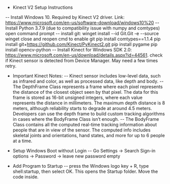 - Kinect V2 Setup Instructions

-- Install Windows 10. Required by Kinect V2 driver.
Link: https://www.microsoft.com/en-us/software-download/windows10%20
-- Install Python 3.7.9 (due to compatibility issue with numpy and comtypes)
open command prompt
-- install git: winget install --id Git.Git -e --source winget
close and reopen cmd to enable git
pip install comtypes==1.1.4
pip install git+https://github.com/Kinect/PyKinect2.git
pip install pygame
pip install opencv-python
-- Install Kinect for Windows SDK 2.0: https://www.microsoft.com/en-us/download/details.aspx?id=44561.
check if Kinect sensor is detected from Device Manager. May need a few times retry.

- Important Kinect Notes:
-- Kinect sensor includes low-level data, such as infrared and color, as well as processed data, like depth and body. 
-- The DepthFrame Class represents a frame where each pixel represents the distance of the closest object seen by that pixel. The data for this frame is stored as 16-bit unsigned integers, where each value represents the distance in millimeters. The maximum depth distance is 8 meters, although reliability starts to degrade at around 4.5 meters. Developers can use the depth frame to build custom tracking algorithms in cases where the BodyFrame Class isn’t enough.
-- The BodyFrame Class contains all the computed real-time tracking information about people that are in view of the sensor. The computed info includes skeletal joints and orientations, hand states, and more for up to 6 people at a time.

- Setup Windows Boot without Login
-- Go Settings -> Search Sign-in options -> Password -> leave new password empty

- Add Program to Startup
-- press the Windows logo key  + R, type shell:startup, then select OK. This opens the Startup folder. Move the code inside.

